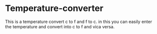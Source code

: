 # Temperature-converter
This is a temperature convert c to f and f to c.
in this you can easily enter the temperature and convert into  c to f and vica versa.

